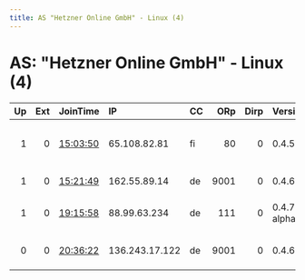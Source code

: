 ```yaml
---
title: AS "Hetzner Online GmbH" - Linux (4)
---
```


# AS: "Hetzner Online GmbH" - Linux (4)

|   Up |   Ext | JoinTime                                                                                              | IP             | CC   |   ORp |   Dirp | Version       | Contact                      | Nickname    |   eFamMembers |
|-----:|------:|:------------------------------------------------------------------------------------------------------|:---------------|:-----|------:|-------:|:--------------|:-----------------------------|:------------|--------------:|
|    1 |     0 | [15:03:50](https://nusenu.github.io/OrNetStats/w/relay/9BEC2229BA3E30E98579209EFCA428158611D57D.html) | 65.108.82.81   | fi   |    80 |      0 | 0.4.5.10      | Random Person &lt;gbe@v--o p | wendigo     |             1 |
|    1 |     0 | [15:21:49](https://nusenu.github.io/OrNetStats/w/relay/E5D2440743E40AC908EE53FAAD5FBAE47B58B46A.html) | 162.55.89.14   | de   |  9001 |      0 | 0.4.6.8       | tor at fingo dot dev         | FingosRelay |             2 |
|    1 |     0 | [19:15:58](https://nusenu.github.io/OrNetStats/w/relay/CBF828D8E7FE34705F0646BA5C3ED3C34799781D.html) | 88.99.63.234   | de   |   111 |      0 | 0.4.7.2-alpha | DeAd.cOdE &lt; 0x101 AT prot | dEaDcOdE    |             1 |
|    0 |     0 | [20:36:22](https://nusenu.github.io/OrNetStats/w/relay/E3E9C9F20F5331536F2E066F18FDEBF50C00A5B9.html) | 136.243.17.122 | de   |  9001 |      0 | 0.4.6.8       | admin &lt;julian-relay@tutan | julianrelay |             1 |

